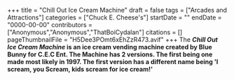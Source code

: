 +++
title = "Chill Out Ice Cream Machine"
draft = false
tags = ["Arcades and Attractions"]
categories = ["Chuck E. Cheese's"]
startDate = ""
endDate = "0000-00-00"
contributors = ["Anonymous","Anonymous","ThatBoiCydalan"]
citations = []
pageThumbnailFile = "H5Dee3POmt6xEhZzR473.avif"
+++
The ***Chill Out Ice Cream Machine* is an ice cream vending machine created by Blue Bunny for C.E.C Ent. The Machine has 2 versions. The first being one made most likely in 1997. The first version has a different name being 'I scream, you Scream, kids scream for ice cream!'**
